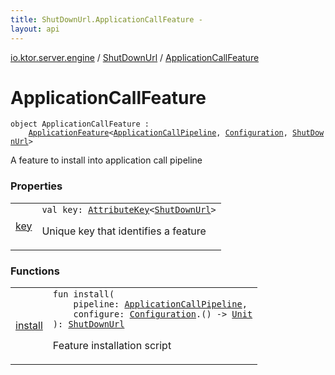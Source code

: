 ```yaml
---
title: ShutDownUrl.ApplicationCallFeature - 
layout: api
---
```


<div class='api-docs-breadcrumbs'><a href="../../index.html">io.ktor.server.engine</a> / <a href="../index.html">ShutDownUrl</a> / <a href="./index.html">ApplicationCallFeature</a></div>

# ApplicationCallFeature

<div class="signature"><code><span class="keyword">object </span><span class="identifier">ApplicationCallFeature</span>&nbsp;<span class="symbol">:</span>&nbsp;<br/>&nbsp;&nbsp;&nbsp;&nbsp;<a href="../../../io.ktor.application/-application-feature/index.html"><span class="identifier">ApplicationFeature</span></a><span class="symbol">&lt;</span><a href="../../../io.ktor.application/-application-call-pipeline/index.html"><span class="identifier">ApplicationCallPipeline</span></a><span class="symbol">,</span>&nbsp;<a href="../-configuration/index.html"><span class="identifier">Configuration</span></a><span class="symbol">,</span>&nbsp;<a href="../index.html"><span class="identifier">ShutDownUrl</span></a><span class="symbol">&gt;</span></code></div>

A feature to install into application call pipeline

### Properties

<table class="api-docs-table">
<tbody>
<tr>
<td markdown="1">

<a href="key.html">key</a>


</td>
<td markdown="1">
<div class="signature"><code><span class="keyword">val </span><span class="identifier">key</span><span class="symbol">: </span><a href="../../../io.ktor.util/-attribute-key/index.html"><span class="identifier">AttributeKey</span></a><span class="symbol">&lt;</span><a href="../index.html"><span class="identifier">ShutDownUrl</span></a><span class="symbol">&gt;</span></code></div>

Unique key that identifies a feature


</td>
</tr>
</tbody>
</table>

### Functions

<table class="api-docs-table">
<tbody>
<tr>
<td markdown="1">

<a href="install.html">install</a>


</td>
<td markdown="1">
<div class="signature"><code><span class="keyword">fun </span><span class="identifier">install</span><span class="symbol">(</span><br/>&nbsp;&nbsp;&nbsp;&nbsp;<span class="parameterName" id="io.ktor.server.engine.ShutDownUrl.ApplicationCallFeature$install(io.ktor.application.ApplicationCallPipeline, kotlin.Function1((io.ktor.server.engine.ShutDownUrl.Configuration, kotlin.Unit)))/pipeline">pipeline</span><span class="symbol">:</span>&nbsp;<a href="../../../io.ktor.application/-application-call-pipeline/index.html"><span class="identifier">ApplicationCallPipeline</span></a><span class="symbol">, </span><br/>&nbsp;&nbsp;&nbsp;&nbsp;<span class="parameterName" id="io.ktor.server.engine.ShutDownUrl.ApplicationCallFeature$install(io.ktor.application.ApplicationCallPipeline, kotlin.Function1((io.ktor.server.engine.ShutDownUrl.Configuration, kotlin.Unit)))/configure">configure</span><span class="symbol">:</span>&nbsp;<a href="../-configuration/index.html"><span class="identifier">Configuration</span></a><span class="symbol">.</span><span class="symbol">(</span><span class="symbol">)</span>&nbsp;<span class="symbol">-&gt;</span>&nbsp;<a href="https://kotlinlang.org/api/latest/jvm/stdlib/kotlin/-unit/index.html"><span class="identifier">Unit</span></a><br/><span class="symbol">)</span><span class="symbol">: </span><a href="../index.html"><span class="identifier">ShutDownUrl</span></a></code></div>

Feature installation script


</td>
</tr>
</tbody>
</table>
